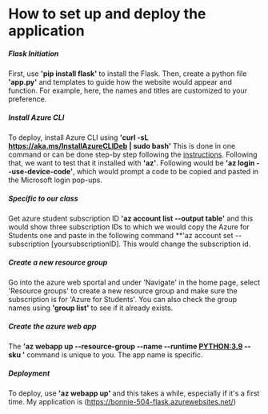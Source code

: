 
# How to set up and deploy the application

##### Flask Initiation

First, use **'pip install flask'** to install the Flask. Then, create a python file **'app.py'** and templates to guide how the website would appear and function. For example, here, the names and titles are customized to your preference. 

##### Install Azure CLI 

To deploy, install Azure CLI using **'curl -sL https://aka.ms/InstallAzureCLIDeb | sudo bash'** This is done in one command or can be done step-by step following the [instructions](https://learn.microsoft.com/en-us/cli/azure/install-azure-cli-linux?pivots=apt). Following that, we want to test that it installed with **'az'**. Following would be **'az login --use-device-code'**, which would prompt a code to be copied and pasted in the Microsoft login pop-ups. 

##### Specific to our class

Get azure student subscription ID **'az account list --output table'** and this would show three subscription IDs to which we would copy the Azure for Students one and paste in the following command **'az account set --subscription [yoursubscriptionID]. This would change the subscription id. 

##### Create a new resource group

Go into the azure web sportal and under 'Navigate' in the home page, select 'Resource groups' to create a new resource group and make sure the subscription is for 'Azure for Students'. You can also check the group names using **'group list'** to see if it already exists.

##### Create the azure web app 

The **'az webapp up --resource-group <groupname> --name <app-name> --runtime <PYTHON:3.9> --sku <B1>'** command is unique to you. The app name is specific. 

##### Deployment

To deploy, use **'az webapp up'** and this takes a while, especially if it's a first time. My application is (https://bonnie-504-flask.azurewebsites.net/)

